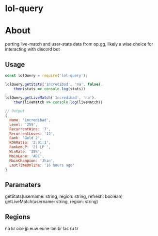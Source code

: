 # lol-query


# About

porting live-match and user-stats data from op.gg, likely a wise choice for interacting with discord bot

## Usage
```javascript
const lolQuery = require('lol-query');

lolQuery.getStats('1ncredibad', 'na', false).
    then(stats => console.log(stats))      
    
lolQuery.getLiveMatch('1ncredibad', 'na').
    then(liveMatch => console.log(liveMatch))   
```


```javascript
// Output
{
  Name: '1ncredibad',
  Level: '259',
  RecurrentWins: '7',
  RecurrentLoses: '13',
  Rank: 'Gold 2',
  KDARatio: '2.01:1',
  RankedLP: '21 LP ',
  WinRate: '35%',
  MainLane: 'ADC',
  MainChampion: 'Jhin',
  LastTimeOnline: '16 hours ago'
}
```

## Paramaters
getStats(username: string, region: string, refresh: boolean)
getLiveMatch(username: string, region: string)


## Regions

na kr oce jp euw eune lan br las ru tr


